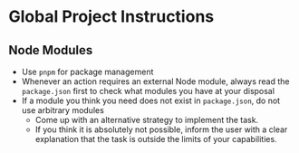 # Global Project Instructions
## Node Modules
- Use `pnpm` for package management
- Whenever an action requires an external Node module, always read the `package.json` first to check what modules you have at your disposal
- If a module you think you need does not exist in `package.json`, do not use arbitrary modules
    - Come up with an alternative strategy to implement the task.
    - If you think it is absolutely not possible, inform the user with a clear explanation that the task is outside the limits of your capabilities.
